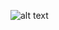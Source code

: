 ![alt text](https://github.com/allteramy/code-snippets/Zapier-Integrations/Ecwid-Web-Store/01-Ecwid-CSAVideo-ZapListing.jpg "Zap web listing")